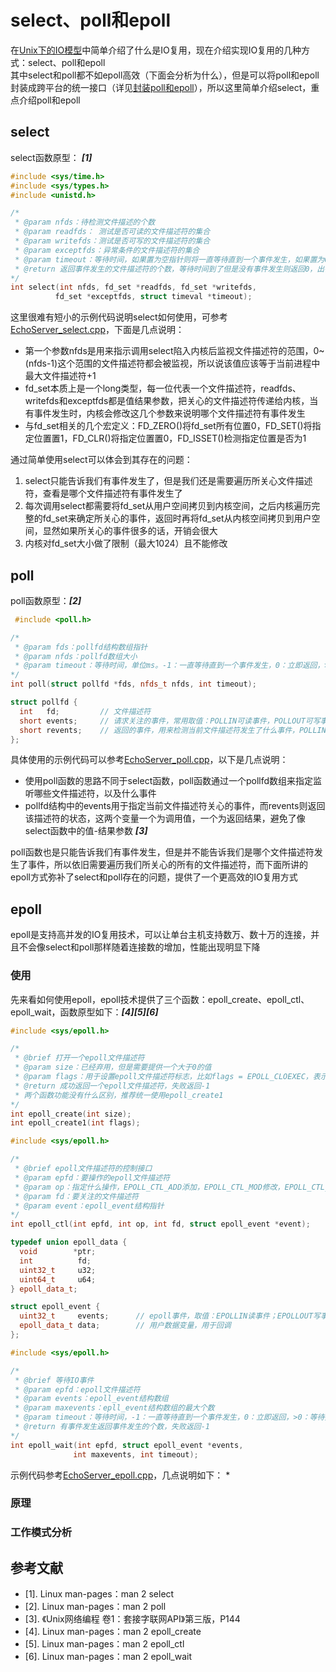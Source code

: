 # select、poll和epoll
在[Unix下的IO模型](./Unix下的IO模型.md)中简单介绍了什么是IO复用，现在介绍实现IO复用的几种方式：select、poll和epoll  
其中select和poll都不如epoll高效（下面会分析为什么），但是可以将poll和epoll封装成跨平台的统一接口（详见[封装poll和epoll](./封装poll和epoll.md)），所以这里简单介绍select，重点介绍poll和epoll  

## select
select函数原型： ***[1]***
``` C++
#include <sys/time.h>
#include <sys/types.h>
#include <unistd.h>

/*
 * @param nfds：待检测文件描述的个数
 * @param readfds： 测试是否可读的文件描述符的集合
 * @param writefds：测试是否可写的文件描述符的集合
 * @param exceptfds：异常条件的文件描述符的集合
 * @param timeout：等待时间，如果置为空指针则将一直等待直到一个事件发生，如果置为0则表示立即返回
 * @return 返回事件发生的文件描述符的个数，等待时间到了但是没有事件发生则返回0，出错返回-1
*/
int select(int nfds, fd_set *readfds, fd_set *writefds,
          fd_set *exceptfds, struct timeval *timeout);
```
这里很难有短小的示例代码说明select如何使用，可参考[EchoServer_select.cpp]()，下面是几点说明：  
* 第一个参数nfds是用来指示调用select陷入内核后监视文件描述符的范围，0~(nfds-1)这个范围的文件描述符都会被监视，所以说该值应该等于当前进程中最大文件描述符+1
* fd_set本质上是一个long类型，每一位代表一个文件描述符，readfds、writefds和exceptfds都是值结果参数，把关心的文件描述符传递给内核，当有事件发生时，内核会修改这几个参数来说明哪个文件描述符有事件发生
* 与fd_set相关的几个宏定义：FD_ZERO()将fd_set所有位置0，FD_SET()将指定位置置1，FD_CLR()将指定位置置0，FD_ISSET()检测指定位置是否为1

通过简单使用select可以体会到其存在的问题：  
1. select只能告诉我们有事件发生了，但是我们还是需要遍历所关心文件描述符，查看是哪个文件描述符有事件发生了
2. 每次调用select都需要将fd_set从用户空间拷贝到内核空间，之后内核遍历完整的fd_set来确定所关心的事件，返回时再将fd_set从内核空间拷贝到用户空间，显然如果所关心的事件很多的话，开销会很大
3. 内核对fd_set大小做了限制（最大1024）且不能修改

## poll
poll函数原型：***[2]***
``` C++
 #include <poll.h>

/*
 * @param fds：pollfd结构数组指针
 * @param nfds：pollfd数组大小
 * @param timeout：等待时间，单位ms。-1：一直等待直到一个事件发生，0：立即返回，>0：等待指定的毫秒数
*/ 
int poll(struct pollfd *fds, nfds_t nfds, int timeout);

struct pollfd {
  int   fd;         // 文件描述符
  short events;     // 请求关注的事件，常用取值：POLLIN可读事件，POLLOUT可写事件，如果一个fd既关心可读事件又关心可写事件则events = POLLIN | POLLOUT
  short revents;    // 返回的事件，用来检测当前文件描述符发生了什么事件，POLLIN可读事件，POLLOUT可写事件，POLLERR发生错误，POLLHUP发生挂起，POLLNVAL描述符不是一个打开的文件
};
```
具体使用的示例代码可以参考[EchoServer_poll.cpp](https://github.com/liuyunian/tools-cxx/blob/master/examples/echo/EchoServer_poll.cpp)，以下是几点说明：  
* 使用poll函数的思路不同于select函数，poll函数通过一个pollfd数组来指定监听哪些文件描述符，以及什么事件  
* pollfd结构中的events用于指定当前文件描述符关心的事件，而revents则返回该描述符的状态，这两个变量一个为调用值，一个为返回结果，避免了像select函数中的值-结果参数 ***[3]***  

poll函数也是只能告诉我们有事件发生，但是并不能告诉我们是哪个文件描述符发生了事件，所以依旧需要遍历我们所关心的所有的文件描述符，而下面所讲的epoll方式弥补了select和poll存在的问题，提供了一个更高效的IO复用方式

## epoll
epoll是支持高并发的IO复用技术，可以让单台主机支持数万、数十万的连接，并且不会像select和poll那样随着连接数的增加，性能出现明显下降

### 使用
先来看如何使用epoll，epoll技术提供了三个函数：epoll_create、epoll_ctl、epoll_wait，函数原型如下：***[4][5][6]***
``` C++
#include <sys/epoll.h>

/*
 * @brief 打开一个epoll文件描述符
 * @param size：已经弃用，但是需要提供一个大于0的值
 * @param flags：用于设置epoll文件描述符标志，比如flags = EPOLL_CLOEXEC，表示设置close-on-exec标志；flag = NONBLOCK，表示epoll文件描述符为非阻塞的
 * @return 成功返回一个epoll文件描述符，失败返回-1
 * 两个函数功能没有什么区别，推荐统一使用epoll_create1
*/
int epoll_create(int size);
int epoll_create1(int flags);
```
``` C++
#include <sys/epoll.h>

/*
 * @brief epoll文件描述符的控制接口
 * @param epfd：要操作的epoll文件描述符
 * @param op：指定什么操作，EPOLL_CTL_ADD添加，EPOLL_CTL_MOD修改，EPOLL_CTL_DEL删除
 * @param fd：要关注的文件描述符
 * @param event：epoll_event结构指针
*/ 
int epoll_ctl(int epfd, int op, int fd, struct epoll_event *event);

typedef union epoll_data {
  void        *ptr;
  int          fd;
  uint32_t     u32;
  uint64_t     u64;
} epoll_data_t;

struct epoll_event {
  uint32_t     events;      // epoll事件，取值：EPOLLIN读事件；EPOLLOUT写事件；EPOLLERR发生错误；EPOLLHUP：发生挂起；EPOLLET：ET工作方式，默认是LT方式
  epoll_data_t data;        // 用户数据变量，用于回调
};
```
``` C++
#include <sys/epoll.h>

/*
 * @brief 等待IO事件
 * @param epfd：epoll文件描述符
 * @param events：epoll_event结构数组
 * @param maxevents：epll_event结构数组的最大个数
 * @param timeout：等待时间，-1：一直等待直到一个事件发生，0：立即返回，>0：等待指定的毫秒数
 * @return 有事件发生返回事件发生的个数，失败返回-1
*/
int epoll_wait(int epfd, struct epoll_event *events,
              int maxevents, int timeout);
```
示例代码参考[EchoServer_epoll.cpp](https://github.com/liuyunian/tools-cxx/blob/master/examples/echo/EchoServer_epoll.cpp)，几点说明如下： 
* 

### 原理

### 工作模式分析

## 参考文献
* [1]. Linux man-pages：man 2 select
* [2]. Linux man-pages：man 2 poll
* [3]. 《Unix网络编程 卷1：套接字联网API》第三版，P144
* [4]. Linux man-pages：man 2 epoll_create
* [5]. Linux man-pages：man 2 epoll_ctl
* [6]. Linux man-pages：man 2 epoll_wait
